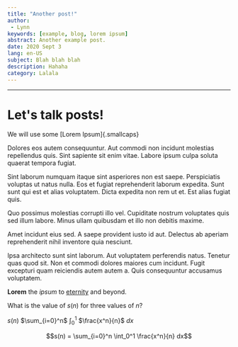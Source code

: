 ```yaml
---
title: "Another post!"
author:
 - Lynn
keywords: [example, blog, lorem ipsum]
abstract: Another example post.
date: 2020 Sept 3
lang: en-US
subject: Blah blah blah
description: Hahaha
category: Lalala
---
```


---

# Let's talk posts!

We will use some [Lorem Ipsum]{.smallcaps}

Dolores eos autem consequuntur. Aut commodi non incidunt molestias repellendus quis. Sint sapiente sit enim vitae. Labore ipsum culpa soluta quaerat tempora fugiat.

Sint laborum numquam itaque sint asperiores non est saepe. Perspiciatis voluptas ut natus nulla. Eos et fugiat reprehenderit laborum expedita. Sunt sunt qui est et alias voluptatem. Dicta expedita non rem ut et. Est alias fugiat quis.

Quo possimus molestias corrupti illo vel. Cupiditate nostrum voluptates quis sed illum labore. Minus ullam quibusdam et illo non debitis maxime.

Amet incidunt eius sed. A saepe provident iusto id aut. Delectus ab aperiam reprehenderit nihil inventore quia nesciunt.

Ipsa architecto sunt sint laborum. Aut voluptatem perferendis natus. Tenetur quas quod sit. Non et commodi dolores maiores cum incidunt. Fugit excepturi quam reiciendis autem autem a. Quis consequuntur accusamus voluptatem.

**Lorem** the *ipsum* to [eternity](duck.com) and beyond.

What is the value of $s(n)$ for three values of $n$?

$s(n)$ $\sum_{i=0}^n$ $\int_0^1$ $\frac{x^n}{n}$ $dx$

$$s(n) = \sum_{i=0}^n \int_0^1 \frac{x^n}{n} dx$$

